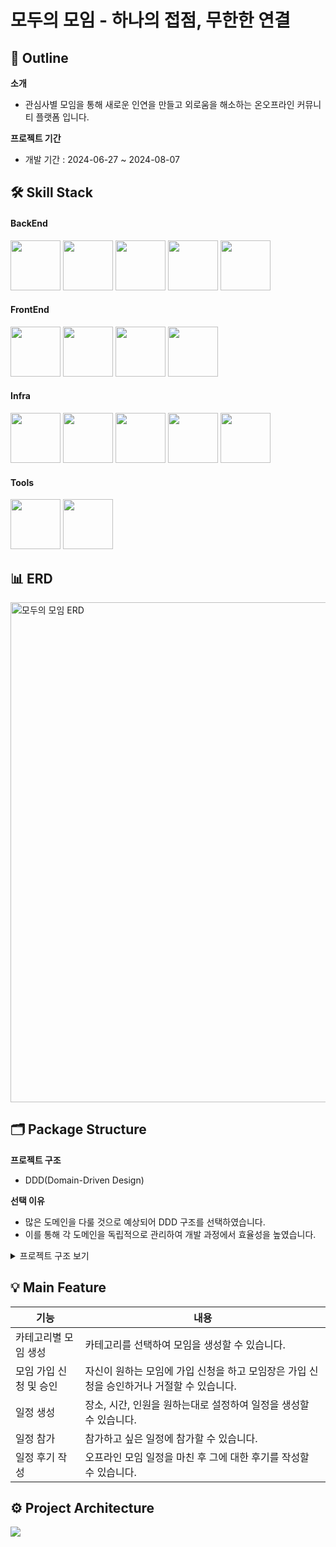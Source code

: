 # 모두의 모임 - 하나의 접점, 무한한 연결

## 📖 Outline
**소개**

- 관심사별 모임을 통해 새로운 인연을 만들고 외로움을 해소하는 온오프라인 커뮤니티 플랫폼 입니다.

**프로젝트 기간** 

- 개발 기간 : 2024-06-27 ~ 2024-08-07

## 🛠️ Skill Stack

#### BackEnd
<p>
    <img src="https://github.com/user-attachments/assets/c2c9f5c1-a8a5-4a53-bbf9-c68928a335e3" width="80">
    <img src="https://github.com/user-attachments/assets/46608d0e-29c2-47f5-8d54-5e78188bf96d" width="80">
    <img src="https://github.com/user-attachments/assets/424eb591-53b9-428a-94f3-7cc303ced130" width="80">
    <img src="https://github.com/user-attachments/assets/14e8ad37-2f7d-4b08-ba69-34e33bcba6a1" width="80">
    <img src="https://github.com/user-attachments/assets/f6ee986c-e307-46a4-8ee6-1760e214aabe" width="80">
</p>

#### FrontEnd
<p>
    <img src="https://github.com/user-attachments/assets/96b4257f-da04-47b6-b0f7-4d52f968ff38" width="80">
    <img src="https://github.com/user-attachments/assets/d882cabc-cdc3-43a8-8492-7451019abfa4" width="80">
    <img src="https://github.com/user-attachments/assets/65466afc-5aa9-41e3-b306-6cd217d826a7" width="80">
    <img src="https://github.com/user-attachments/assets/0c4f2299-5e9b-4e69-b1be-6b3130f70e76" width="80">
</p>

#### Infra
<p>
    <img src="https://github.com/user-attachments/assets/4c6cb25b-f52e-4d1c-bec1-0e7799067588" width="80">
    <img src="https://github.com/user-attachments/assets/720878fa-a25c-4f3c-9117-2fb6ddec0702" width="80">
    <img src="https://github.com/user-attachments/assets/b33e916a-f2dd-4c90-b9f2-48ca9e6fedd0" width="80">
    <img src="https://github.com/user-attachments/assets/b4b42c4f-3852-490a-a520-65ed19f3a09e" width="80">
    <img src="https://github.com/user-attachments/assets/bc61bd2c-b221-465d-b1e8-6e5836fa000d" width="80">
</p>

#### Tools
<p>
    <img src="https://github.com/user-attachments/assets/e86d7071-f0d4-4747-ac70-9bfc2e5eff16" width="80">
    <img src="https://github.com/user-attachments/assets/7d69cc58-1432-49ed-a520-ddccc62b271b" width="80">
</p>

## 📊 ERD
<img width="800" alt="모두의 모임 ERD" src="https://github.com/user-attachments/assets/6423c6d9-42a0-45cc-bb39-6f866bc08a63">


## 🗂️ Package Structure

**프로젝트 구조**

- DDD(Domain-Driven Design)

**선택 이유**
- 많은 도메인을 다룰 것으로 예상되어 DDD 구조를 선택하였습니다. 
- 이를 통해 각 도메인을 독립적으로 관리하여 개발 과정에서 효율성을 높였습니다.

<details>
<summary>프로젝트 구조 보기</summary>
<div markdown="1">

```
📂momopjt_
          |_📂alaram_
          |          |_📋Alarm.java
          |          |_📋AlarmController.java
          |          |_📋AlarmDTO.java
          |          |_📋AlarmRepository.java
          |          |_📋AlarmService.java
          |          |_📋AlarmServiceImpl.java
          |          |_📋AlarmType.java
          |
          |_📂article_
          |           |_📋Article.java
          |           |_📋ArticleController.java
          |           |_📋ArticleDTO.java
          |           |_📋ArticleRepository.java
          |           |_📋ArticleService.java
          |           |_📋ArticleServiceImpl.java
          |
          |_📂club_
          |         |_📋Club.java
          |         |_📋ClubController.java
          |         |_📋ClubDTO.java
          |         |_📋ClubRepository.java
          |         |_📋ClubService.java
          |         |_📋ClubServiceImpl.java
          |_📂file_
          |        |_📋FileController.java
          |        |_📋UploadFileDTO.java
          |        |_📋UploadResultDTO.java
          |
          |_📂global_
          |          |_📂config_
          |          |          |_📋AppConfig.java
          |          |          |_📋CustomServletConfig.java
          |          |          |_📋EmailConfig.java
          |          |          |_📋EmailConfig.java
          |          |          |_📋RootConfig.java
          |          |          |_📋SecurityConfig.java
          |          |
          |          |_📂security_
          |          |            |_📂handler_
          |          |            |           |_📋CustomSocialLoginSuccessHandler.java
          |          |            |           |_📋GlobalExceptionHandler.java
          |          |            |
          |          |            |_📋CustomOAuth2UserService.java
          |          |            |_📋CustomUserDetailService.java
          |          |
          |          |__📋FileCheckTask.java
          |          |__📋UerPhotoInterceptor.java           
          |        
          |_📂home_
          |        |_📋HomeController.java
          |
          |_📂photo_
          |         |_📋Photo.java
          |         |_📋Photoontroller.java
          |         |_📋PhotoDTO.java
          |         |_📋PhotoRepository.java
          |         |_📋PhotoResolveService.java
          |         |_📋PhotoService.java
          |         |_📋PhotoServiceImpl.java
          |
          |_📂reply_
          |         |_📋Reply.java
          |         |_📋ReplyController.java
          |         |_📋ReplyDTO.java
          |         |_📋ReplyRepository.java
          |         |_📋ReplyService.java
          |         |_📋ReplyServiceImpl.java
          |
          |_📂report_
          |          |_📋AdminController.java
          |          |_📋Report.jav
          |          |_📋ReportController.java
          |          |_📋ReportDTO.java
          |          |_📋ReportRepository.java
          |          |_📋ReportService.java
          |          |_📋ReportServiceImpl.java
          |         
          |_📂schedule_
          |            |_📋Schedule.jav
          |            |_📋ScheduleController.java
          |            |_📋ScheduleDTO.java
          |            |_📋ScheduleRepository.java
          |            |_📋ScheduleService.java
          |            |_📋ScheduleServiceImpl.java
          |                   
          |_📂user_
          |        |_📂find_
          |        |        |_📋EmailService.java
          |        |        |_📋FindController.java
          |        |        |_📋FindPasswordRequest.java
          |        |        |_📋FindUserIdRequest.java
          |        |        |_📋ResetPasswordRequest.java
          |        |
          |        |_📋User.java
          |        |_📋UserController.java
          |        |_📋UserDTO.java
          |        |_📋UserRepository.java
          |        |_📋UserRole.java
          |        |_📋UserSecurityDTO.java
          |        |_📋UserService.java
          |        |_📋UserServiceImpl.java
          |        
          |_📂userandclub_
          |               |_📋UserAndClub.jav
          |               |_📋UserAndClubController.java
          |               |_📋UserAndClubDTO.java
          |               |_📋UserAndClubRepository.java
          |               |_📋UserAndClubService.java
          |               |_📋UserAndClubServiceImpl.java
          |
          |_📂userandschedule_
                              |_📋UserAndSchedule.jav
                              |_📋UserAndScheduleController.java
                              |_📋UserAndScheduleDTO.java
                              |_📋UserAndScheduleRepository.java
                              |_📋UserAndScheduleService.java
                              |_📋UserAndScheduleServiceImpl.java
```
</div>
</details>

## 💡 Main Feature

| 기능            | 내용                                                  |
|---------------|-----------------------------------------------------|
| 카테고리별 모임 생성   | 카테고리를 선택하여 모임을 생성할 수 있습니다.                          |
| 모임 가입 신청 및 승인 | 자신이 원하는 모임에 가입 신청을 하고 모임장은 가입 신청을 승인하거나 거절할 수 있습니다. |
| 일정 생성         | 장소, 시간, 인원을 원하는대로 설정하여 일정을 생성할 수 있습니다.              |
| 일정 참가         | 참가하고 싶은 일정에 참가할 수 있습니다.                             |
| 일정 후기 작성      | 오프라인 모임 일정을 마친 후 그에 대한 후기를 작성할 수 있습니다.              |


## ⚙️ Project Architecture

<img src="https://github.com/user-attachments/assets/db69ad15-b56c-4845-823f-565573dba850">
